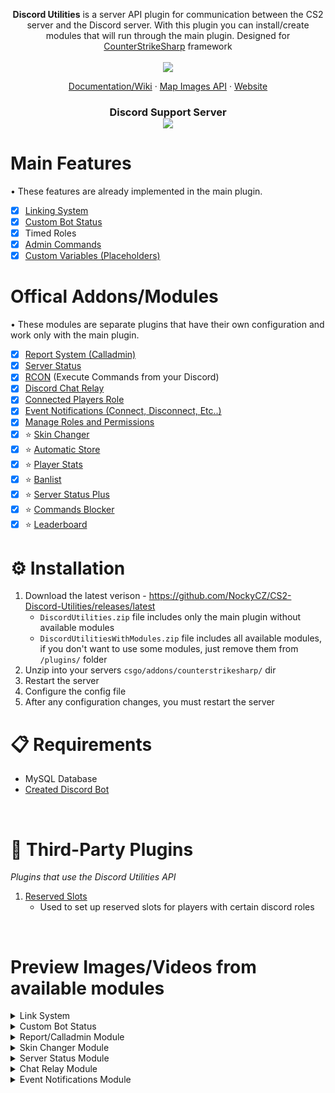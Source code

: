 <p align="center">
<b>Discord Utilities</b> is a server API plugin for communication between the CS2 server and the Discord server. With this plugin you can install/create modules that will run through the main plugin.
Designed for <a href="https://github.com/roflmuffin/CounterStrikeSharp">CounterStrikeSharp</a> framework<br>
<br>
<a href="https://buymeacoffee.com/sourcefactory">
<img src="https://img.buymeacoffee.com/button-api/?text=Support Me&emoji=🚀&slug=sourcefactory&button_colour=e6005c&font_colour=ffffff&font_family=Lato&outline_colour=000000&coffee_colour=FFDD00" />
</a>
</p>

<p align="center">
  <a href="https://docs.sourcefactory.eu/discord-utilities/info">Documentation/Wiki</a>
  ·
  <a href="https://nockycz.github.io/CS2-Discord-Utilities/">Map Images API</a>
  ·
  <a href="https://sourcefactory.eu">Website</a>
</p>
<h3 align="center">
  Discord Support Server<br>
  <a href="https://discord.gg/Tzmq98gwqF"><img src="https://discordapp.com/api/guilds/1149315368465211493/widget.png?style=banner2"></a>
</h3>
  
# Main Features
• These features are already implemented in the main plugin.
- [x] [Linking System](https://docs.sourcefactory.eu/discord-utilities/main-configuration/linking-system)
- [x] [Custom Bot Status](https://docs.sourcefactory.eu/discord-utilities/main-configuration/custom-bot-status)
- [x] Timed Roles
- [x] [Admin Commands](https://docs.sourcefactory.eu/discord-utilities/admin-commands)
- [x] [Custom Variables (Placeholders)](https://docs.sourcefactory.eu/discord-utilities/main-configuration/custom-variables)

# Offical Addons/Modules
• These modules are separate plugins that have their own configuration and work only with the main plugin.
- [x] [Report System (Calladmin)](https://docs.sourcefactory.eu/discord-utilities/modules/report-calladmin)
- [x] [Server Status](https://docs.sourcefactory.eu/discord-utilities/modules/server-status)
- [x] [RCON](https://docs.sourcefactory.eu/discord-utilities/modules/rcon) (Execute Commands from your Discord)
- [x] [Discord Chat Relay](https://docs.sourcefactory.eu/discord-utilities/modules/chat-relay)
- [x] [Connected Players Role](https://docs.sourcefactory.eu/discord-utilities/modules/connected-players-role)
- [x] [Event Notifications (Connect, Disconnect, Etc..)](https://docs.sourcefactory.eu/discord-utilities/modules/event-notifications)
- [x] [Manage Roles and Permissions](https://docs.sourcefactory.eu/discord-utilities/modules/manage-roles-and-permissions)
- [x] ⭐ [Skin Changer](https://docs.sourcefactory.eu/discord-utilities/modules/skin-changer)
- [x] ⭐ [Automatic Store](https://docs.sourcefactory.eu/discord-utilities/modules/automatic-store)
- [x] ⭐ [Player Stats](https://docs.sourcefactory.eu/discord-utilities/modules/player-stats)
- [x] ⭐ [Banlist](https://docs.sourcefactory.eu/discord-utilities/modules/player-stats)
- [x] ⭐ [Server Status Plus](https://docs.sourcefactory.eu/discord-utilities/modules/server-status-plus)
- [x] ⭐ [Commands Blocker](https://docs.sourcefactory.eu/discord-utilities/modules/commands-blocker)
- [x] ⭐ [Leaderboard](https://docs.sourcefactory.eu/discord-utilities/modules/leaderboard)

# ⚙️ Installation
1. Download the latest verison - https://github.com/NockyCZ/CS2-Discord-Utilities/releases/latest
   - `DiscordUtilities.zip` file includes only the main plugin without available modules
   - `DiscordUtilitiesWithModules.zip` file includes all available modules, if you don't want to use some modules, just remove them from `/plugins/` folder
3. Unzip into your servers `csgo/addons/counterstrikesharp/` dir
4. Restart the server
5. Configure the config file
6. After any configuration changes, you must restart the server

# 📋 Requirements
- MySQL Database
- [Created Discord Bot](https://docs.sourcefactory.eu/discord-utilities/tutorials/setting-up-a-discord-bot)
<br>

# 🔗 Third-Party Plugins
*Plugins that use the Discord Utilities API*
1. [Reserved Slots](https://github.com/NockyCZ/CS2-ReservedSlots)
   - Used to set up reserved slots for players with certain discord roles
<br>

# Preview Images/Videos from available modules
<details>
<summary>Link System</summary>
<img src="https://2185268345-files.gitbook.io/~/files/v0/b/gitbook-x-prod.appspot.com/o/spaces%2FrczaiIR8LCIvnID1U1Ty%2Fuploads%2FwXCGXNZxe61TcJ76BWW9%2Flinked.png?alt=media&token=5cee06d8-1dc7-452d-a195-5b019d67bc0c"/>
</details>

<details>
<summary>Custom Bot Status</summary>
<img src="https://2185268345-files.gitbook.io/~/files/v0/b/gitbook-x-prod.appspot.com/o/spaces%2FrczaiIR8LCIvnID1U1Ty%2Fuploads%2FE8kwVpDDcCqta3tVjlM2%2Fbot_status.png?alt=media&token=db215792-a9af-4912-b40d-ca3b559b59c1"/>
</details>

<details>
<summary>Report/Calladmin Module</summary>
<img src="https://docs.sourcefactory.eu/~gitbook/image?url=https%3A%2F%2F799349702-files.gitbook.io%2F%7E%2Ffiles%2Fv0%2Fb%2Fgitbook-x-prod.appspot.com%2Fo%2Fspaces%252FrczaiIR8LCIvnID1U1Ty%252Fuploads%252FJzRuCyaq6LCOBSSQXEey%252FReport_DiscordInfo.png%3Falt%3Dmedia%26token%3Dc97e0540-6e62-45e9-a07e-9899b95842bc&width=768&dpr=1&quality=100&sign=fd175908&sv=1"/>
</details>

<details>
<summary>Skin Changer Module</summary>
 
[![Skin Changer Video](https://img.youtube.com/vi/z4IX8gj4asA/0.jpg)](https://www.youtube.com/watch?v=z4IX8gj4asA)
</details>

<details>
<summary>Server Status Module</summary>
<img src="https://docs.sourcefactory.eu/~gitbook/image?url=https%3A%2F%2F799349702-files.gitbook.io%2F%7E%2Ffiles%2Fv0%2Fb%2Fgitbook-x-prod.appspot.com%2Fo%2Fspaces%252FrczaiIR8LCIvnID1U1Ty%252Fuploads%252F75Tj2CNGj6JnP9IIk3gY%252FServerStatusPlus.png%3Falt%3Dmedia%26token%3Dc542b07a-176b-4873-8f06-dcc6bf4f8d43&width=768&dpr=1&quality=100&sign=e24d3917&sv=1"/>
</details>
<details>
<summary>Chat Relay Module</summary>
<img src="https://2185268345-files.gitbook.io/~/files/v0/b/gitbook-x-prod.appspot.com/o/spaces%2FrczaiIR8LCIvnID1U1Ty%2Fuploads%2Fsofp76XECCqImToUlpPl%2Fchatlog.png?alt=media&token=42ab5c4d-d38b-4fcc-85f9-e7c3b3b9d0b8"/>
<img src="https://2185268345-files.gitbook.io/~/files/v0/b/gitbook-x-prod.appspot.com/o/spaces%2FrczaiIR8LCIvnID1U1Ty%2Fuploads%2FOy5itmmNeM51qvkt1Y52%2Frelay.png?alt=media&token=1ab194e0-2fc8-4b5e-a514-0fa024bd2e8a"/>
</details>
<details>
<summary>Event Notifications Module</summary>
<img src="https://2185268345-files.gitbook.io/~/files/v0/b/gitbook-x-prod.appspot.com/o/spaces%2FrczaiIR8LCIvnID1U1Ty%2Fuploads%2FsUBC7Wwa1D9oBHp0vAgi%2Fevent_notf.png?alt=media&token=3dee848f-f330-44a2-b5f1-2aeddfaac409"/>
</details>
